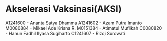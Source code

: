 # Akselerasi Vaksinasi(AKSI)

A1241600 - Ananta Satya Dhamma
A1241602 - Azam Putra Imanto
M0080884 - Mikael Ade Krisna R.
M0151384 - Atimatul Muflikah
C0080820 - Hanun Fadhil Ilyasa Sugiharto
C1241607 - Rizqi Surowati

